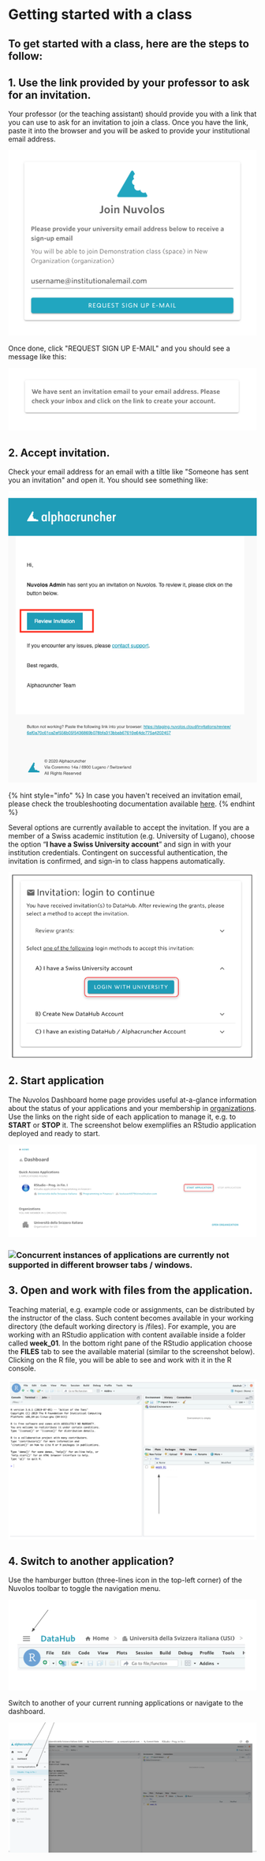 # Getting started with a class

## **To get started with a class, here are the steps to follow:**

## 1. Use the link provided by your professor to ask for an invitation.

Your professor \(or the teaching assistant\) should provide you with a link that you can use to ask for an invitation to join a class. Once you have the link, paste it into the browser and you will be asked to provide your institutional email address.

![](../../.gitbook/assets/screen-shot-2020-03-25-at-12.40.17-pm.png)

Once done, click "REQUEST SIGN UP E-MAIL" and you should see a message like this:

![](../../.gitbook/assets/screen-shot-2020-03-25-at-12.40.42-pm.png)

## 2. **Accept invitation.**

Check your email address for an email with a tiltle like "Someone has sent you an invitation" and open it. You should see something like:

![](../../.gitbook/assets/screen-shot-2020-03-25-at-12.23.01-pm-2.png)

{% hint style="info" %}
In case you haven't received an invitation email, please check the troubleshooting documentation available [here](../../troubleshooting/login-issues/i-havent-received-an-invitation-email.md).
{% endhint %}

Several options are currently available to accept the invitation. If you are a member of a Swiss academic institution \(e.g. University of Lugano\), choose the option “**I have a Swiss University account**” and sign in with your institution credentials. Contingent on successful authentication, the invitation is confirmed, and sign-in to class happens automatically.  

![](../../.gitbook/assets/screen-shot-2019-09-20-at-3.54.27-pm-2.png)

## 2. Start application

The Nuvolos Dashboard home page provides useful at-a-glance information about the status of your applications and your membership in [organizations](http:///@alphacruncher-1/s/datahub/~/drafts/-LpMzyPUrAQ03FcWCTT_/primary/data-organization/organizations). Use the links on the right side of each application to manage it, e.g. to  **START** or **STOP** it. The screenshot below exemplifies an RStudio application deployed and ready to start.

![](../../.gitbook/assets/screen-shot-2019-09-20-at-4.11.31-pm-2.png)

### ![](https://firebasestorage.googleapis.com/v0/b/gitbook-28427.appspot.com/o/assets%2F-LihBjXi93rsUENhHsab%2F-Lp3NGFCrRoUpqQTtdaw%2F-Lp3OSAbBBFjJ-9cs0Dz%2FInfo_Simple.svg.png?alt=media&token=b86c3ad7-3529-462f-b35e-3f150fc95b01)Concurrent instances of applications are currently not supported in different browser tabs / windows.

## ​3. Open and work with files from the application.

Teaching material, e.g. example code or assignments, can be distributed by the instructor of the class. Such content becomes available in your working directory \(the default working directory is /files\). For example, you are working with an RStudio application with content available inside a folder called **week\_01**. In the bottom right pane of the RStudio application choose the **FILES** tab to see the available material \(similar to the screenshot below\). Clicking on the R file, you will be able to see and work with it in the R console.

![](../../.gitbook/assets/screen-shot-2019-09-20-at-4.50.17-pm-2.png)

## 4. Switch to another application?

Use the hamburger button \(three-lines icon in the top-left corner\) of the Nuvolos toolbar to toggle the navigation menu.

![](../../.gitbook/assets/screen-shot-2019-09-20-at-4.32.59-pm-2.png)

Switch to another of your current running applications or navigate to the dashboard.

![](../../.gitbook/assets/screen-shot-2019-09-20-at-4.37.30-pm-2.png)







